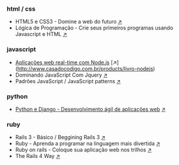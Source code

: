 ### html / css
   - HTML5 e CSS3 - Domine a web do futuro [:arrow_upper_right:](http://www.casadocodigo.com.br/products/livro-html-css)
   - Lógica de Programação - Crie seus primeiros programas usando Javascript e HTML [:arrow_upper_right:](http://www.casadocodigo.com.br/products/livro-programacao)

### javascript

   - [Aplicações web real-time com Node.js](AplicacoesWebRealTimeComNodeJs/) [:arrow_upper_right:] (http://www.casadocodigo.com.br/products/livro-nodejs)
   - Dominando JavaScript Com Jquery [:arrow_upper_right:](http://www.casadocodigo.com.br/products/livro-javascript-jquery)
   - Padrões JavaScript / JavaScript patterns [:arrow_upper_right:](http://novatec.com.br/livros/padroesjavascript/)

### python
   - [Python e Django - Desenvolvimento ágil de aplicações web](PythoneDjangoDesenvolvimentoAgilDeAplicacoesWeb/) [:arrow_upper_right:](http://novatec.com.br/livros/pythonedjango/)

### ruby 
   - Rails 3 - Básico / Beggining Rails 3 [:arrow_upper_right:](http://novatec.com.br/livros/rails3basico/)
   - Ruby - Aprenda a programar na linguagem mais divertida [:arrow_upper_right:](http://www.casadocodigo.com.br/products/livro-ruby)
   - Ruby on rails - Coloque sua aplicação web nos trilhos [:arrow_upper_right:](http://www.casadocodigo.com.br/products/livro-ruby-on-rails)
   - The Rails 4 Way [:arrow_upper_right:](http://leanpub.com/tr4w)
